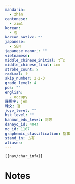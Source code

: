 ```yaml
---
mandarin:
  - zhàn
cantonese:
  - zim1
korean:
  - 점
korean_native: ""
japanese:
  - SEN
japanese_nanori: ""
vietnamese:
middle_chinese_initial: t͡ɕ
middle_chinese_final: iᴇm
stroke_count: 5
radical: 卜
skip_number: 2-2-3
grade_level: 4
pos: ""
english:
  - occupy
羅馬字: jem
韓文: 점
joyo_level: ""
hsk_level: ""
hanmun_edu_level: 高等
danayo_id: 4043
mc_id: 1107
graphemic_classification: 指事
stand_in: 占有
aliases:
---
```

```meta-bind-embed
[[nav/char_info]]
```

# Notes
